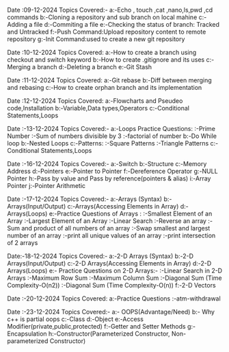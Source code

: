 Date :09-12-2024
Topics Covered:-
a:-Echo , touch ,cat ,nano,ls,pwd ,cd  commands
b:-Cloning a repository and sub branch on local mahine
c:-Adding a file
d:-Commiting a file
e:-Checking the status of branch: Tracked and Untracked
f:-Push Command:Upload repository content to remote repository
g:-Init Command:used to create a new git repository

Date :10-12-2024
Topics Covered:
a:-How to create a branch using checkout and switch keyword
b:-How to create .gitignore and its uses
c:-Merging a branch
d:-Deleting a branch
e:-Git Stash

Date :11-12-2024
Topics Covered:
a:-Git rebase
b:-Diff between merging and rebasing
c:-How to create orphan branch and its implementation

Date :12-12-2024
Topics Covered:
a:-Flowcharts and Pseudeo code,Installation
b:-Variable,Data types,Operators
c:-Conditional Statements,Loops

Date :-13-12-2024
Topics Covered:- 
a:-Loops Practice Questions: 
   :-Prime Number 
   :-Sum of numbers divisible by 3 
   :-factorial of number
b:-Do While loop 
b:-Nested Loops 
c:-Patterns: 
    :-Square Patterns 
    :-Triangle Patterns
c:-Conditional Statements,Loops

Date :-16-12-2024 
Topics Covered:- 
a:-Switch
b:-Structure 
c:-Memory Address
d:-Pointers
e:-Pointer to Pointer 
f:-Dereference Operator
g:-NULL Pointer 
h:-Pass by value and Pass by reference(pointers & alias) 
i:-Array Pointer 
j:-Pointer Arithmetic

Date :-17-12-2024 
Topics Covered:- 
a:-Arrays (Syntax) 
b:-Arrays(Input/Output)
c:-Arrays(Accessing Elements in Array) 
d:-Arrays(Loops) 
e:-Practice Questions of Arrays : 
      :-Smallest Element of an Array
      :-Largest Element of an Array 
      :-Linear Search 
      :-Reverse an array
      :-Sum and product of all numbers of an array 
      :-Swap smallest and largest number of an array 
      :-print all unique values of an array 
      :-print intersection of 2 arrays

Date:-18-12-2024
Topics Covered:- 
a:-2-D Arrays (Syntax)
b:-2-D Arrays(Input/Output)
c:-2-D Arrays(Accessing Elements in Array)
d:-2-D Arrays(Loops) 
e:- Practice Questions on 2-D Arrays:- 
      :-Linear Search in 2-D Arrays 
      :-Maximum Row Sum :-Maximum Column Sum
      :-Diagonal Sum (Time Complexity-O(n2))
      :-Diagonal Sum (Time Complexity-O(n)) 
f:-2-D Vectors

Date :-20-12-2024 
Topics Covered: 
a:-Practice Questions 
      :-atm-withdrawal

Date :-23-12-2024 
Topics Covered:- 
a:- OOPS(Advantage/Need) 
b:- Why c++ is partial oops 
c:-Class
d:-Object 
e:-Access Modifier(private,public,protected)
f:-Getter and Setter Methods
g:-Encapsulation 
h:-Constructor(Parameterized Constructor, Non-parameterized Constructor)
